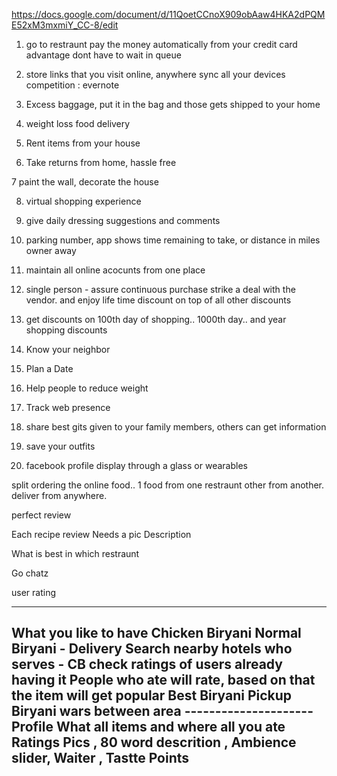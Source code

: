 https://docs.google.com/document/d/11QoetCCnoX909obAaw4HKA2dPQME52xM3mxmiY_CC-8/edit
1) go to restraunt pay the money automatically from your credit card
advantage
dont have to wait in queue


2) store links that you visit online, anywhere
sync all your devices
competition : evernote


3) Excess baggage, put it in the bag and those gets shipped to your home

4) weight loss food delivery

5) Rent items from your house

6) Take returns from home, hassle free

7 paint the wall, decorate the house

8) virtual shopping experience

9) give daily dressing suggestions and comments

10) parking number, app shows time remaining to take, or distance in miles owner away

11) maintain all online acocunts from one place

12) single person - assure continuous purchase strike a deal with the vendor. and enjoy life time discount on top of all other discounts

13) get discounts on 100th day of shopping.. 1000th day..  and year shopping discounts

14) Know your neighbor

15) Plan a Date

16) Help people to reduce weight

17) Track web presence

18) share best gits given to your family members, others can get information

19) save your outfits

20) facebook profile display through a glass or wearables

split ordering the online food.. 1 food from one restraunt other from another. deliver from anywhere.

perfect review

Each recipe review
Needs a pic
Description

What is best in which restraunt

Go chatz

user rating

----------------
What you like to have
     Chicken Biryani
          Normal Biryani - Delivery
     Search nearby hotels who serves - CB
          check ratings of users already having it
               People who ate will rate, based on that the item will get popular
     Best Biryani
              Pickup
     Biryani wars between area
     ---------------------
Profile
     What all items and where all you ate
     Ratings
          Pics , 80 word descrition , Ambience slider, Waiter , Tastte
     Points
-----------------------
